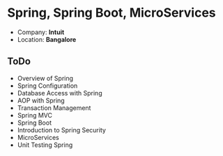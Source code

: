 # Spring, Spring Boot, MicroServices

* Company: **Intuit**
* Location: **Bangalore**


## ToDo

* Overview of Spring
* Spring Configuration
* Database Access with Spring
* AOP with Spring
* Transaction Management
* Spring MVC
* Spring Boot
* Introduction to Spring Security
* MicroServices
* Unit Testing Spring
